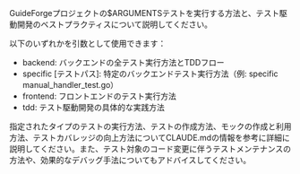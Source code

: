 GuideForgeプロジェクトの$ARGUMENTSテストを実行する方法と、テスト駆動開発のベストプラクティスについて説明してください。

以下のいずれかを引数として使用できます：
- backend: バックエンドの全テスト実行方法とTDDフロー
- specific [テストパス]: 特定のバックエンドテスト実行方法（例: specific manual_handler_test.go）
- frontend: フロントエンドのテスト実行方法
- tdd: テスト駆動開発の具体的な実践方法

指定されたタイプのテストの実行方法、テストの作成方法、モックの作成と利用方法、テストカバレッジの向上方法についてCLAUDE.mdの情報を参考に詳細に説明してください。また、テスト対象のコード変更に伴うテストメンテナンスの方法や、効果的なデバッグ手法についてもアドバイスしてください。